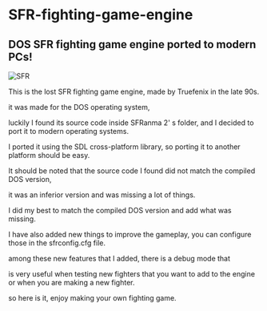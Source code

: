 # SFR-fighting-game-engine
## DOS SFR fighting game engine ported to modern PCs!

![SFR](https://github.com/user-attachments/assets/92e84111-9fcf-459d-8227-1869ef2346b8)

This is the lost SFR fighting game engine, made by Truefenix in the late 90s.

it was made for the DOS operating system, 

luckily I found its source code inside SFRanma 2' s folder, and I decided to port it to modern operating systems.

I ported it using the SDL cross-platform library, so porting it to another platform should be easy.

It should be noted that the source code I found did not match the compiled DOS version, 

it was an inferior version and was missing a lot of things.

I did my best to match the compiled DOS version and add what was missing.

I have also added new things to improve the gameplay, you can configure those in the sfrconfig.cfg file.

among these new features that I added, there is a debug mode that 

is very useful when testing new fighters that you want to add to the engine or when you are making a new fighter.

so here is it, enjoy making your own fighting game.

